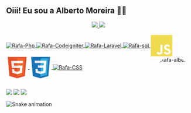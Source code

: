 <!--
**ooalberto/ooalberto** is a ✨ _special_ ✨ repository because its `README.md` (this file) appears on your GitHub profile.

Here are some ideas to get you started:

- 🔭 I’m currently working on ...
- 🌱 I’m currently learning ...
- 👯 I’m looking to collaborate on ...
- 🤔 I’m looking for help with ...
- 💬 Ask me about ...
- 📫 How to reach me: ...
- 😄 Pronouns: ...
- ⚡ Fun fact: ...

-->
## Oiii! Eu sou a Alberto Moreira 👨‍💼
 <div>
<div align="center">
  <a href="https://github.com/ooalberto">
  <img height="180em" src="https://github-readme-stats.vercel.app/api?username=ooalberto&show_icons=true&theme=dark&include_all_commits=true&count_private=true"/>
  <img height="180em" src="https://github-readme-stats.vercel.app/api/top-langs/?username=ooalberto&layout=compact&langs_count=7&theme=dark"/>
</div>
<div style="display: inline_block"><br>
  <img align="center" alt="Rafa-Php" height="100" width="100" src="https://cdn.jsdelivr.net/gh/devicons/devicon/icons/php/php-plain.svg">
  <img align="center" alt="Rafa-Codeigniter" height="80" width="80" src="https://cdn.jsdelivr.net/gh/devicons/devicon/icons/codeigniter/codeigniter-plain-wordmark.svg">
  <img align="center" alt="Rafa-Laravel" height="60" width="60" src="https://cdn.jsdelivr.net/gh/devicons/devicon/icons/laravel/laravel-plain-wordmark.svg">
  <img align="center" alt="Rafa-sql" height="60" width="60" src="https://img.icons8.com/color/48/000000/microsoft-sql-server.png">
  <img align="center" alt="Rafa-Js" height="60" width="60" src="https://raw.githubusercontent.com/devicons/devicon/master/icons/javascript/javascript-plain.svg">
  <img align="center" alt="Rafa-HTML" height="60" width="60" src="https://raw.githubusercontent.com/devicons/devicon/master/icons/html5/html5-original.svg">
  <img align="center" alt="Rafa-CSS" height="60" width="60" src="https://raw.githubusercontent.com/devicons/devicon/master/icons/css3/css3-original.svg">
  <img align="center" alt="Rafa-CSS" height="60" width="60" src="https://img.icons8.com/nolan/64/wordpress.png">
  <img align="right" alt="Rafa-alberto" height="150" style="border-radius:60px;" src="https://i.imgur.com/h7jAk1o.png?width=676&height=676">
</div>
  
  ##
 
<div> 
  <!--<a href="https://www.youtube.com/channel/UC_-uuuZbY0AAt9CViNzvc-Q" target="_blank"><img src="https://img.shields.io/badge/YouTube-FF0000?style=for-the-badge&logo=youtube&logoColor=white" target="_blank"></a> !-->
  <a href="https://instagram.com/obeto.ti" target="_blank"><img src="https://img.shields.io/badge/-Instagram-%23E4405F?style=for-the-badge&logo=instagram&logoColor=white" target="_blank"></a>
 	<!-- <a href="https://www.twitch.tv/ooalberto" target="_blank"><img src="https://img.shields.io/badge/Twitch-9146FF?style=for-the-badge&logo=twitch&logoColor=white" target="_blank"></a>  !-->
 <!-- <a href="https://discord.gg/pDbY76q8Qf" target="_blank"><img src="https://img.shields.io/badge/Discord-7289DA?style=for-the-badge&logo=discord&logoColor=white" target="_blank"></a>  !-->
  <a href = "mailto:oalberto@gmail.com"><img src="https://img.shields.io/badge/-Gmail-%23333?style=for-the-badge&logo=gmail&logoColor=white" target="_blank"></a>
  <a href="https://www.linkedin.com/in/alberto-m-1b1784137" target="_blank"><img src="https://img.shields.io/badge/-LinkedIn-%230077B5?style=for-the-badge&logo=linkedin&logoColor=white" target="_blank"></a> 
 
  ![Snake animation](https://github.com/ooalberto/github-contribution-grid-snake.svg/blob/main/github-contribution-grid-snake.svg)
 
</div>
